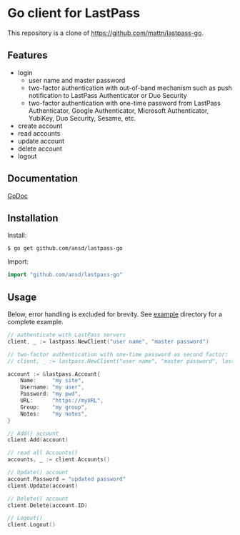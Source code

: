 # Go client for LastPass

This repository is a clone of https://github.com/mattn/lastpass-go.

## Features
- login
	- user name and master password
	- two-factor authentication with out-of-band mechanism such as push notification to LastPass Authenticator or Duo Security
	- two-factor authentication with one-time password from LastPass Authenticator, Google Authenticator, Microsoft Authenticator, YubiKey, Duo Security, Sesame, etc.
- create account
- read accounts
- update account
- delete account
- logout

## Documentation
[GoDoc](http://godoc.org/github.com/ansd/lastpass-go)

## Installation

Install:

```shell
$ go get github.com/ansd/lastpass-go
```

Import:

```go
import "github.com/ansd/lastpass-go"
```

## Usage

Below, error handling is excluded for brevity.
See [example](https://github.com/ansd/lastpass-go/tree/master/example) directory for a complete example.

```go
// authenticate with LastPass servers
client, _ := lastpass.NewClient("user name", "master password")

// two-factor authentication with one-time password as second factor:
// client, _ := lastpass.NewClient("user name", "master password", lastpass.WithOneTimePassword("123456"))

account := &lastpass.Account{
	Name:     "my site",
	Username: "my user",
	Password: "my pwd",
	URL:      "https://myURL",
	Group:    "my group",
	Notes:    "my notes",
}

// Add() account
client.Add(account)

// read all Accounts()
accounts, _ := client.Accounts()

// Update() account
account.Password = "updated password"
client.Update(account)

// Delete() account
client.Delete(account.ID)

// Logout()
client.Logout()
```
